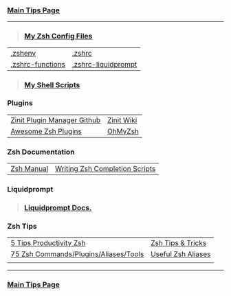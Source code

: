 ### [Main Tips Page](https://github.com/sethfuller/tips/blob/main/tech_tips/README.md)

----------

> ### [My Zsh Config Files](https://github.com/sethfuller/tips/tree/main/config/Zsh)
|                                                                                        |                                                                                              |
|---------------------------------------------------------------------------------------------------|---------------------------------------------------------------------------------------------------------|
| [.zshenv](https://github.com/sethfuller/tips/tree/main/config/Zsh/.zshenv)                   |  [.zshrc](https://github.com/sethfuller/tips/tree/main/config/Zsh/.zshrc)                           |
| [.zshrc-functions](https://github.com/sethfuller/tips/tree/main/config/Zsh/.zshrc-functions) | [.zshrc-liquidprompt](https://github.com/sethfuller/tips/tree/main/config/Zsh/.zshrc-liquidprompt) |

> ### [My Shell Scripts](https://github.com/sethfuller/tips/tree/main/scripts/shell)


### Plugins
|                                                                       |                                                     |
|-----------------------------------------------------------------------|-----------------------------------------------------|
| [Zinit Plugin Manager Github](https://github.com/zdharma/zinit)       | [Zinit Wiki](https://zdharma.github.io/zinit/wiki/) |
| [Awesome Zsh Plugins](https://github.com/unixorn/awesome-zsh-plugins) | [OhMyZsh](https://github.com/ohmyzsh/ohmyzsh)       |


### Zsh Documentation

|                                                                 |                                                                                                            |
|-----------------------------------------------------------------|------------------------------------------------------------------------------------------------------------|
| [Zsh Manual](http://zsh.sourceforge.net/Doc/Release/index.html) | [Writing Zsh Completion Scripts](https://mads-hartmann.com/2017/08/06/writing-zsh-completion-scripts.html) |

### Liquidprompt

> ### [Liquidprompt Docs.](https://liquidprompt.readthedocs.io/en/stable/config.html)

### Zsh Tips
|                                                                                                   |                                                                 |
|--------------------------------------------------------------------------------------------------------|---------------------------------------------------------------------|
| [5 Tips Productivity Zsh](https://opensource.com/article/18/9/tips-productivity-zsh)                   | [Zsh Tips & Tricks](https://www.sitepoint.com/zsh-tips-tricks/)     |
| [75 Zsh Commands/Plugins/Aliases/Tools](https://www.sitepoint.com/zsh-commands-plugins-aliases-tools/) | [Useful Zsh Aliases](https://gist.github.com/JonathanBeech/3403282) |
|                                                                                                        |                                                                     |

----------

### [Main Tips Page](https://github.com/sethfuller/tips/blob/main/tech_tips/README.md)
